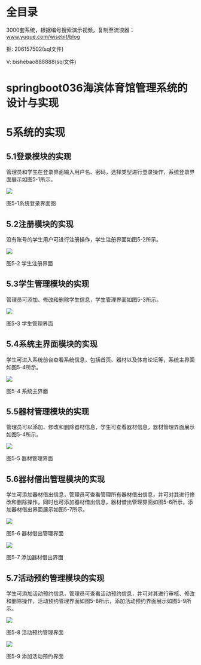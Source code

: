 # 全目录

3000套系统，根据编号搜索演示视频，复制至流浪器：www.yuque.com/wisebit/blog


<p>抠: 206157502(sql文件)</p>
<p>V: bishebao888888(sql文件)</p>



# springboot036海滨体育馆管理系统的设计与实现

# 5系统的实现
## 5.1登录模块的实现
管理员和学生在登录界面输入用户名、密码，选择类型进行登录操作，系统登录界面展示如图5-1所示。

![](/md/blog.015.png)

图5-1系统登录界面图
## 5.2注册模块的实现
没有账号的学生用户可进行注册操作，学生注册界面如图5-2所示。

![](/md/blog.016.png)

图5-2  学生注册界面
## 5.3学生管理模块的实现
管理员可添加、修改和删除学生信息，学生管理界面如图5-3所示。

![](/md/blog.017.png)

图5-3 学生管理界面
## 5.4系统主界面模块的实现
学生可进入系统前台查看系统信息，包括首页、器材以及体育论坛等，系统主界面如图5-4所示。

![](/md/blog.018.png)

图5-4 系统主界面
## 5.5器材管理模块的实现
管理员可以添加、修改和删除器材信息，学生可查看器材信息，器材管理界面展示如图5-4所示。

![](/md/blog.019.png)

图5-5 器材管理界面
## 5.6器材借出管理模块的实现
学生可添加器材借出信息，管理员可查看管理所有器材借出信息，并可对其进行修改和删除操作，同时也可添加器材借出信息，器材借出管理界面如图5-6所示，添加器材借出界面展示如图5-7所示。

![](/md/blog.020.png)

图5-6 器材借出管理界面

![](/md/blog.021.png)

图5-7 添加器材借出界面
## 5.7活动预约管理模块的实现
学生可添加活动预约信息，管理员可查看活动预约信息，并可对其进行审核、修改和删除操作，活动预约管理界面如图5-8所示，添加活动预约界面展示如图5-9所示。

![](/md/blog.022.png)

图5-8 活动预约管理界面

![](/md/blog.023.png)

图5-9 添加活动预约界面









